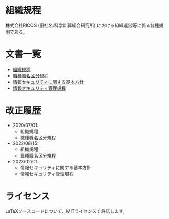 # 組織規程
株式会社RICOS (旧社名:科学計算総合研究所) における組織運営等に係る各種規則である。

# 文書一覧
- [組織規程](./src/組織規程.tex)
- [職種職名区分規程](./src/職種職名区分規程.tex)
- [情報セキュリティに関する基本方針](./src/情報セキュリティに関する基本方針.tex)
- [情報セキュリティ管理規程](./src/情報セキュリティ管理規程.tex)

# 改正履歴
- 2020/07/01:
  - 組織規程
  - 職種職名区分規程
- 2022/08/15:
  - 組織規程
  - 職種職名区分規程
- 2023/02/01:
  - 情報セキュリティに関する基本方針
  - 情報セキュリティ管理規程

# ライセンス
LaTeXソースコードについて、MITライセンスで許諾します。
